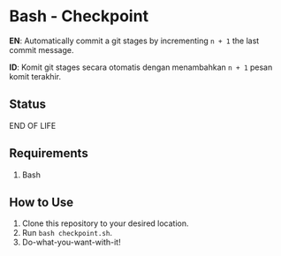 # Bash - Checkpoint
**EN**: Automatically commit a git stages by incrementing `n + 1` the last commit message.

**ID**: Komit git stages secara otomatis dengan menambahkan `n + 1` pesan komit terakhir.

## Status
END OF LIFE

## Requirements
1. Bash

## How to Use
1. Clone this repository to your desired location.
2. Run `bash checkpoint.sh`.
3. Do-what-you-want-with-it!
